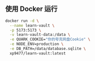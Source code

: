 <!-- ## 环境变量配置

1. 复制 `.env.example` 为 `.env`
2. 在 `.env` 文件中填入你的配置:
   - `QUARK_COOKIE`: "夸克网盘的 cookie" -->

## 使用 Docker 运行

```bash
docker run -d \
  --name learn-vault \
  -p 5173:5173 \
  -v learn-vault-data:/data \
  -e QUARK_COOKIE="你的夸克网盘Cookie" \
  -e NODE_ENV=production \
  -e DB_PATH=/data/database.sqlite \
  xp9477/learn-vault:latest
```
